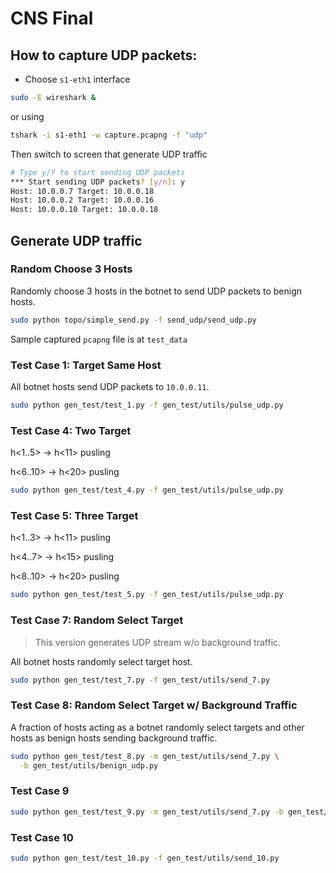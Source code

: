 # CNS Final

## How to capture UDP packets:

- Choose `s1-eth1` interface

```bash
sudo -E wireshark &
```

or using

```bash
tshark -i s1-eth1 -w capture.pcapng -f "udp"
```

Then switch to screen that generate UDP traffic

```bash
# Type y/Y to start sending UDP packets
*** Start sending UDP packets? [y/n]: y
Host: 10.0.0.7 Target: 10.0.0.18
Host: 10.0.0.2 Target: 10.0.0.16
Host: 10.0.0.10 Target: 10.0.0.18
```

## Generate UDP traffic

### Random Choose 3 Hosts

Randomly choose 3 hosts in the botnet to send UDP packets to benign hosts.

```bash
sudo python topo/simple_send.py -f send_udp/send_udp.py
```

Sample captured `pcapng` file is at `test_data`

### Test Case 1: Target Same Host

All botnet hosts send UDP packets to `10.0.0.11`.

```bash
sudo python gen_test/test_1.py -f gen_test/utils/pulse_udp.py
```

### Test Case 4: Two Target

h<1..5> -> h<11> pusling

h<6..10> -> h<20> pusling

```bash
sudo python gen_test/test_4.py -f gen_test/utils/pulse_udp.py
```

### Test Case 5: Three Target

h<1..3> -> h<11> pusling

h<4..7> -> h<15> pusling

h<8..10> -> h<20> pusling

```bash
sudo python gen_test/test_5.py -f gen_test/utils/pulse_udp.py
```

### Test Case 7: Random Select Target

> This version generates UDP stream w/o background traffic.

All botnet hosts randomly select target host.

```bash
sudo python gen_test/test_7.py -f gen_test/utils/send_7.py
```

### Test Case 8: Random Select Target w/ Background Traffic

A fraction of hosts acting as a botnet randomly select targets and other hosts as benign hosts sending background
traffic.

```bash
sudo python gen_test/test_8.py -m gen_test/utils/send_7.py \
  -b gen_test/utils/benign_udp.py
```

### Test Case 9

```bash
sudo python gen_test/test_9.py -m gen_test/utils/send_7.py -b gen_test/utils/benign_udp.py
```

### Test Case 10

```bash
sudo python gen_test/test_10.py -f gen_test/utils/send_10.py
```
